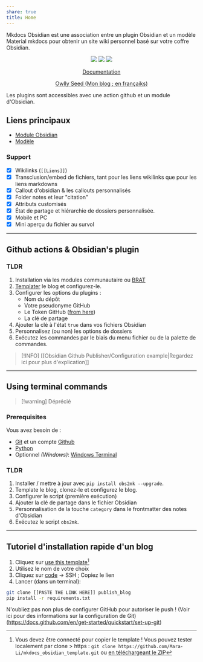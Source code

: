```yaml
---
share: true
title: Home
---
```


Mkdocs Obsidian est une association entre un plugin Obsidian et un modèle Material mkdocs pour obtenir un site wiki personnel basé sur votre coffre Obsidian.

<p align="center">
	<a href="https://github.com/Mara-Li/mkdocs_obsidian_publish"><img src="https://img.shields.io/github/license/Mara-Li/YAFPA-python"></img></a>
	<a href="https://obsidian.md/"><img src="https://img.shields.io/badge/Auxiliary%20Tool-Obsidian-blueviolet"></img></a>
	<a href="https://github.com/Mara-Li/mkdocs_obsidian_template/wiki/Q&A/"><img src="https://img.shields.io/badge/-Q%26A-blue?logo=data:image/svg+xml;base64,PHN2ZyB4bWxucz0iaHR0cDovL3d3dy53My5vcmcvMjAwMC9zdmciIHdpZHRoPSIyNCIgaGVpZ2h0PSIyNCIgdmlld0JveD0iMCAwIDI0IDI0Ij48cGF0aCBkPSJNMTIgMkM2LjQ4NiAyIDIgNi40ODYgMiAxMnM0LjQ4NiAxMCAxMCAxMCAxMC00LjQ4NiAxMC0xMFMxNy41MTQgMiAxMiAyem0wIDE4Yy00LjQxMSAwLTgtMy41ODktOC04czMuNTg5LTggOC04IDggMy41ODkgOCA4LTMuNTg5IDgtOCA4eiIvPjxwYXRoIGQ9Ik0xMSAxMWgydjZoLTJ6bTAtNGgydjJoLTJ6Ii8+PC9zdmc+"></img></a>
</p>
<p align="center"><a href="https://obsidian-publisher.netlify.app">Documentation</a></p>
<p align="center"><a href="https://www.mara-li.fr">Owlly Seed (Mon blog ; en françaiks)</a></p>
Les plugins sont accessibles avec une action github et un module d'Obsidian.

## Liens principaux
- [Module Obsidian](https://github.com/obsidianPublisher/obsidian-github-publisher)
- [Modèle](https://github.com/obsidianPublisher/obsidian-mkdocs-publisher-template)

### Support 
- [x] Wikilinks (`[[Liens]]`)
- [x] Transclusion/embed de fichiers, tant pour les liens wikilinks que pour les liens markdowns
- [x] Callout d'obsidian & les callouts personnalisés
- [x] Folder notes et leur "citation"
- [x] Attributs customisés
- [x] État de partage et hiérarchie de dossiers personnalisée.
- [x] Mobile et PC
- [x] Mini aperçu du fichier au survol 

---
## Github actions & Obsidian's plugin
### TLDR
1. Installation via les modules communautaire ou [BRAT](https://github.com/TfTHacker/obsidian42-brat)
2. [Templater](https://github.com/obsidianPublisher/mkdocs_obsidian_template) le blog et configurez-le.
3. Configurer les options du plugins : 
	- Nom du dépôt
	- Votre pseudonyme GitHub
	- Le Token GitHub ([from here](https://github.com/settings/tokens/new?scopes=repo))
	- La clé de partage
4. Ajouter la clé à l'état `true` dans vos fichiers Obsidian
5. Personnalisez (ou non) les options de dossiers
6. Exécutez les commandes par le biais du menu fichier ou de la palette de commandes.

> [!INFO] [[Obsidian Github Publisher/Configuration example|Regardez ici pour plus d'explication]]

---
## Using terminal commands

> [!warning] Déprécié

### Prerequisites
Vous avez besoin de : 
- [Git](https://git-scm.com/) et un compte [Github](https://github.com/)
- [Python](https://www.python.org/)
- Optionnel *(Windows)*: [Windows Terminal](https://docs.microsoft.com/fr-fr/windows/terminal/)

### TLDR
1. Installer / mettre à jour avec `pip install obs2mk --upgrade`.
2. Template le blog, clonez-le et configurez le blog. 
3. Configurer le script (première exécution)
4. Ajouter la clé de partage dans le fichier Obsidian
5. Personnalisation de la touche `category` dans le frontmatter des notes d'Obsidian
6. Exécutez le script `obs2mk`.

---

## Tutoriel d'installation rapide d'un blog
1. Cliquez sur [use this template](https://github.com/obsidianPublisher/obsidian-mkdocs-publisher-template/generate)[^1]
2. Utilisez le nom de votre choix
3. Cliquez sur [code](https://docs.github.com/en/get-started/getting-started-with-git/about-remote-repositories) → SSH ; Copiez le lien
4. Lancer (dans un terminal):
```bash
git clone [[PASTE THE LINK HERE]] publish_blog
pip install -r requirements.txt
```

N'oubliez pas non plus de configurer GitHub pour autoriser le push ! (Voir ici pour des informations sur la configuration de Git) (https://docs.github.com/en/get-started/quickstart/set-up-git)

[^1]: Vous devez être connecté pour copier le template ! Vous pouvez tester localement par clone > https : `git clone https://github.com/Mara-Li/mkdocs_obsidian_template.git` ou [en téléchargeant le ZIP](https://github.com/Mara-Li/mkdocs_obsidian_template/archive/refs/heads/main.zip)
